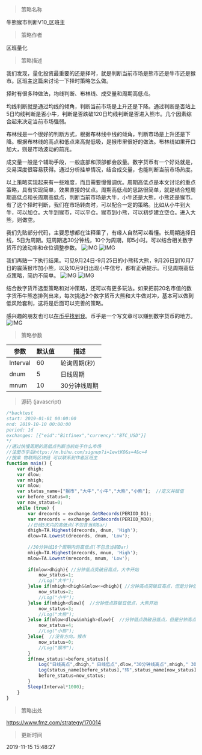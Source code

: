 
> 策略名称

牛熊猴市判断V10_区班主

> 策略作者

区班量化

> 策略描述

我们发现，量化投资最重要的还是择时，就是判断当前市场是熊市还是牛市还是猴市。区班主这篇来讨论一下择时策略怎么做。
   
   择时有很多种做法，均线判断、布林线、成交量和周期高低点。

   均线判断就是通过均线的倾角，判断当前市场是上升还是下降。通过判断是否站上5日均线判断是否小牛，判断是否跌破120日均线判断是否进入熊市。几个因素综合起来决定当前市场强弱。
   
   布林线是一个很好的判断方式，根据布林线中线的倾角，判断市场是上升还是下降。根据布林线的高点和低点来高抛低吸，是猴市里很好的做法。布林线如果开口加大，则是市场波动的前兆。
   
   成交量一般是个辅助手段，一般底部和顶部都会放量。数字货币有一个好处就是，交易深度很容易获得。通过分析挂单情况，结合成交量，也能判断当前市场热度。
   
   以上策略实现起来有一些难度，而且需要慢慢调优。周期高低点是本文讨论的重点策略，具有实现简单，效果直接的优点。周期高低点的思路很简单，就是结合短周期高低点和长周期高低点，判断当前市场是大牛，小牛还是大熊，小熊还是猴市。有了这个择时判断，我们在市场转向时，可以配合一定的策略。比如从小牛到大牛，可以加仓。大牛到猴市，可以平仓。猴市到小熊，可以初步建立空仓。进入大熊，则做空。
   
   我们先贴部分代码，主要思想都在注释里了，有缘人自然可以看懂。长周期选择日线，5日为周期。短周期选30分钟线，10个为周期，即5小时。可以结合相关数字货币的波动率和仓位调整参数。
![![IMG](https://www.fmz.com/upload/asset/131028f566a19a2df8d71.png) ](https://www.fmz.com![IMG](https://www.fmz.com/upload/asset/131028f566a19a2df8d71.png)) 
![![IMG](https://www.fmz.com/upload/asset/1311782042b83c9281493.png) ](https://www.fmz.com![IMG](https://www.fmz.com/upload/asset/1311782042b83c9281493.png)) 

   我们再贴一下执行结果。可见9月24日-9月25日的小熊转大熊，9月26日到10月7日的震荡猴市加小熊，以及10月9日出现小牛信号，都有正确提示。可见周期高低点策略，简约不简单。
![ ![IMG](https://www.fmz.com/upload/asset/130e0870276675121b757.png) ](https://www.fmz.com![IMG](https://www.fmz.com/upload/asset/130e0870276675121b757.png))
![ ![IMG](https://www.fmz.com/upload/asset/130dd6af2327f75a3e071.png) ](https://www.fmz.com![IMG](https://www.fmz.com/upload/asset/130dd6af2327f75a3e071.png))

   结合数字货币选型策略和对冲策略，还可以有更多玩法。如果把前20名市值的数字货币牛熊态排列出来，每次挑选2个数字货币大熊和大牛做对冲，基本可以做到低风险套利，这将是后面可以完善的策略。

   感兴趣的朋友也可以[在币乎找到我](https://m.bihu.com/signup?i=1ewtKO&c=4&s=4)。币乎是一个写文章可以赚到数字货币的地方。
![![IMG](https://www.fmz.com/upload/asset/1314562ca57eb3ea873e1.jpg)](https://www.fmz.com![IMG](https://www.fmz.com/upload/asset/1314562ca57eb3ea873e1.jpg))

> 策略参数



|参数|默认值|描述|
|----|----|----|
|Interval|60|轮询周期(秒)|
|dnum|5|日线周期|
|mnum|10|30分钟线周期|


> 源码 (javascript)

``` javascript
/*backtest
start: 2019-01-01 00:00:00
end: 2019-10-10 00:00:00
period: 1d
exchanges: [{"eid":"Bitfinex","currency":"BTC_USD"}]
*/
//通过快慢周期的高低点判断当前处于什么市场
//注册币乎后https://m.bihu.com/signup?i=1ewtKO&s=4&c=4
//搜索 物联网区块链 可以联系到作者区班主
function main() {
    var dhigh;
    var dlow;
    var mhigh;
    var mlow;
    var status_name=["猴市","大牛","小牛","大熊","小熊"];  //定义并赋值
    var before_status=0;
    var now_status=0;
    while (true) {
        var drecords = exchange.GetRecords(PERIOD_D1);
        var mrecords = exchange.GetRecords(PERIOD_M30);
        //日线5天内的高低点(不包含当前Bar)
        dhigh=TA.Highest(drecords, dnum, 'High');
        dlow=TA.Lowest(drecords, dnum, 'Low');
       
        //30分钟线10个周期内的高低点(不包含当前Bar)
        mhigh=TA.Highest(mrecords, mnum, 'High');
        mlow=TA.Lowest(mrecords, mnum, 'Low');
        
        if(mlow>dhigh){ //分钟低点突破日高点，大牛开始
            now_status=1;
            //Log("大牛");
        }else if(mhigh>dhigh&&mlow<=dhigh){ //分钟高点突破日高点，但是分钟低点还没突破日高点，小牛开始
            now_status=2;
            //Log("小牛");
        }else if(mhigh<dlow){  //分钟低点跌破日低点，大熊开始
            now_status=3;
            //Log("大熊");
        }else if(mlow<dlow&&mhigh>dlow){  //分钟低点跌破日低点，但是分钟高点还没跌破日低点，小熊开始
            now_status=4;
            //Log("小熊");
        }else{  //没有方向，猴市
            now_status=0;
            //Log("猴市");
        }
        if(now_status!=before_status){
            Log("日线高点",dhigh," 日线低点",dlow,"30分钟线高点",mhigh," 30分钟线低点",mlow);
            Log(status_name[before_status],"转",status_name[now_status]);
            before_status=now_status;
        }
        Sleep(Interval*1000);
    }
}
```

> 策略出处

https://www.fmz.com/strategy/170014

> 更新时间

2019-11-15 15:48:27
